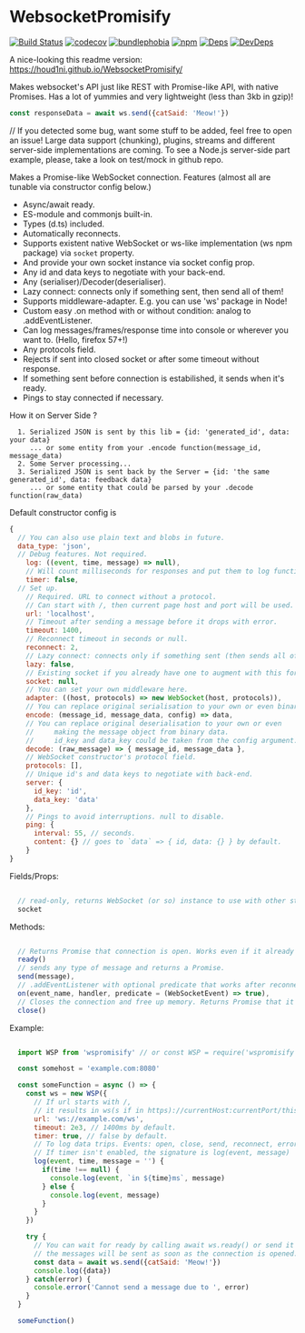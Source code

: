 # WebsocketPromisify

[![Build Status](https://circleci.com/gh/houd1ni/WebsocketPromisify/tree/master.svg?style=shield)](https://circleci.com/gh/houd1ni/WebsocketPromisify/tree/master) [![codecov](https://codecov.io/gh/houd1ni/WebsocketPromisify/branch/master/graph/badge.svg)](https://codecov.io/gh/houd1ni/WebsocketPromisify) [![bundlephobia](https://badgen.net/bundlephobia/minzip/wspromisify)](https://bundlephobia.com/result?p=wspromisify)  [![npm](https://badgen.net/npm/v/wspromisify)](https://www.npmjs.com/package/wspromisify) [![Deps](https://david-dm.org/houd1ni/WebsocketPromisify.svg)](https://david-dm.org/houd1ni/WebsocketPromisify) [![DevDeps](https://david-dm.org/houd1ni/WebsocketPromisify/dev-status.svg)](https://david-dm.org/houd1ni/WebsocketPromisify)

A nice-looking this readme version: https://houd1ni.github.io/WebsocketPromisify/

Makes websocket's API just like REST with Promise-like API, with native Promises.
Has a lot of yummies and very lightweight (less than 3kb in gzip)!

```javascript
const responseData = await ws.send({catSaid: 'Meow!'})
```

// If you detected some bug, want some stuff to be added, feel free to open an issue!
Large data support (chunking), plugins, streams and different server-side implementations are coming.
To see a Node.js server-side part example, please, take a look on test/mock in github repo.


Makes a Promise-like WebSocket connection.
Features (almost all are tunable via constructor config below.)
- Async/await ready.
- ES-module and commonjs built-in.
- Types (d.ts) included.
- Automatically reconnects.
- Supports existent native WebSocket or ws-like implementation (ws npm package) via `socket` property.
- And provide your own socket instance via socket config prop.
- Any id and data keys to negotiate with your back-end.
- Any (serialiser)/Decoder(deserialiser).
- Lazy connect: connects only if something sent, then send all of them!
- Supports middleware-adapter. E.g. you can use 'ws' package in Node!
- Custom easy .on method with or without condition: analog to .addEventListener.
- Can log messages/frames/response time into console or wherever you want to. (Hello, firefox 57+!)
- Any protocols field.
- Rejects if sent into closed socket or after some timeout without response.
- If something sent before connection is estabilished, it sends when it's ready.
- Pings to stay connected if necessary.

How it on Server Side ?
```
  1. Serialized JSON is sent by this lib = {id: 'generated_id', data: your data}
     ... or some entity from your .encode function(message_id, message_data)
  2. Some Server processing...
  3. Serialized JSON is sent back by the Server = {id: 'the same generated_id', data: feedback data}
     ... or some entity that could be parsed by your .decode function(raw_data)
```


Default constructor config is
```javascript
{
  // You can also use plain text and blobs in future.
  data_type: 'json',
  // Debug features. Not required.
    log: ((event, time, message) => null),
    // Will count milliseconds for responses and put them to log function above.
    timer: false,
  // Set up.
    // Required. URL to connect without a protocol.
    // Can start with /, then current page host and port will be used.
    url: 'localhost',
    // Timeout after sending a message before it drops with error.
    timeout: 1400,
    // Reconnect timeout in seconds or null.
    reconnect: 2,
    // Lazy connect: connects only if something sent (then sends all of them!)
    lazy: false,
    // Existing socket if you already have one to augment with this force.
    socket: null,
    // You can set your own middleware here.
    adapter: ((host, protocols) => new WebSocket(host, protocols)),
    // You can replace original serialisation to your own or even binary stuff.
    encode: (message_id, message_data, config) => data,
    // You can replace original deserialisation to your own or even
    //     making the message object from binary data.
    //     id_key and data_key could be taken from the config argument.
    decode: (raw_message) => { message_id, message_data },
    // WebSocket constructor's protocol field.
    protocols: [],
    // Unique id's and data keys to negotiate with back-end.
    server: {
      id_key: 'id',
      data_key: 'data'
    },
    // Pings to avoid interruptions. null to disable.
    ping: {
      interval: 55, // seconds.
      content: {} // goes to `data` => { id, data: {} } by default.
    }
}
```

Fields/Props:
```javascript

  // read-only, returns WebSocket (or so) instance to use with other stuff.
  socket
```

Methods:
```javascript

  // Returns Promise that connection is open. Works even if it already opened.
  ready()
  // sends any type of message and returns a Promise.
  send(message),
  // .addEventListener with optional predicate that works after reconnections.
  on(event_name, handler, predicate = (WebSocketEvent) => true),
  // Closes the connection and free up memory. Returns Promise that it has been done.
  close()

```

Example:
```javascript

  import WSP from 'wspromisify' // or const WSP = require('wspromisify') in Node.

  const somehost = 'example.com:8080'

  const someFunction = async () => {
    const ws = new WSP({
      // If url starts with /,
      // it results in ws(s if in https)://currentHost:currentPort/thisUrl
      url: 'ws://example.com/ws',
      timeout: 2e3, // 1400ms by default.
      timer: true, // false by default.
      // To log data trips. Events: open, close, send, reconnect, error.
      // If timer isn't enabled, the signature is log(event, message)
      log(event, time, message = '') {
        if(time !== null) {
          console.log(event, `in ${time}ms`, message)
        } else {
          console.log(event, message)
        }
      }
    })

    try {
      // You can wait for ready by calling await ws.ready() or send it right now:
      // the messages will be sent as soon as the connection is opened.
      const data = await ws.send({catSaid: 'Meow!'})
      console.log({data})
    } catch(error) {
      console.error('Cannot send a message due to ', error)
    }
  }

  someFunction()

```
